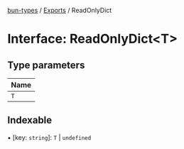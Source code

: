 [bun-types](https://github.com/oven-sh/bun-types/blob/master/api-docs/README.md) / [Exports](https://github.com/oven-sh/bun-types/blob/master/api-docs/modules.md) / ReadOnlyDict

# Interface: ReadOnlyDict<T\>

## Type parameters

| Name |
| :------ |
| `T` |

## Indexable

▪ [key: `string`]: `T` \| `undefined`
